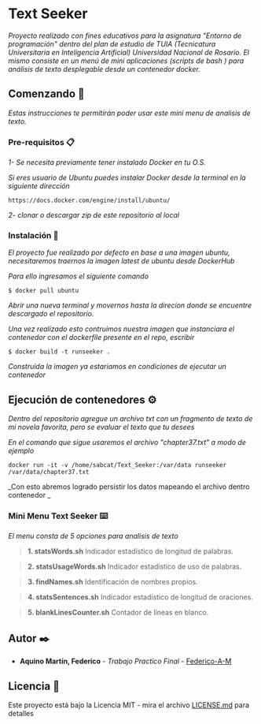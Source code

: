 # Text Seeker

_Proyecto realizado con fines educativos para la asignatura "Entorno de programación" dentro del plan de estudio de TUIA (Tecnicatura Universitaria en Inteligencia Artificial) Universidad Nacional de Rosario. El mismo consiste en un menú de mini aplicaciones (scripts de bash ) para análisis de texto desplegable desde un contenedor docker._

## Comenzando 🚀

_Estas instrucciones te permitirán poder usar este mini menu de analisis de texto._

### Pre-requisitos 📋

_1- Se necesita previamente tener instalado Docker en tu O.S._

_Si eres usuario de Ubuntu puedes instalar Docker desde la terminal en la siguiente dirección_

```
https://docs.docker.com/engine/install/ubuntu/
```

_2- clonar o descargar zip de este repositorio al local_

### Instalación 🔧

_El proyecto fue realizado por defecto en base a una imagen ubuntu, necesitaremos traernos la imagen latest de ubuntu desde DockerHub_

_Para ello ingresamos el siguiente comando_

```
$ docker pull ubuntu
```

_Abrir una nueva terminal y movernos hasta la direcion donde se encuentre descargado el repositorio._

_Una vez realizado esto contruimos nuestra imagen que instanciara el contenedor con el dockerfile presente en el repo, escribir_

```
$ docker build -t runseeker .
```

_Construida la imagen ya estariamos en condiciones de ejecutar un contenedor_

## Ejecución de contenedores ⚙️

_Dentro del repositorio agregue un archivo txt con un fragmento de texto de mi novela favorita, pero se evaluar el texto que tu desees_

_En el comando que sigue usaremos el archivo "chapter37.txt" a modo de ejemplo_

```
docker run -it -v /home/sabcat/Text_Seeker:/var/data runseeker /var/data/chapter37.txt 
```
_Con esto abremos logrado persistir los datos mapeando el archivo dentro contenedor _

### Mini Menu Text Seeker ⌨️

_El menu consta de 5 opciones para analisis de texto_

> **1. statsWords.sh** Indicador estadístico de longitud de palabras. 

> **2. statsUsageWords.sh** Indicador estadístico de uso de palabras.

> **3. findNames.sh** Identificación de nombres propios.

> **4. statsSentences.sh** Indicador estadístico de longitud de oraciones.

> **5. blankLinesCounter.sh** Contador de líneas en blanco.

## Autor ✒️

* **Aquino Martín, Federico** - *Trabajo Practico Final* - [Federico-A-M](https://github.com/Federico-A-M)

## Licencia 📄

Este proyecto está bajo la Licencia MIT - mira el archivo [LICENSE.md](LICENSE.md) para detalles
